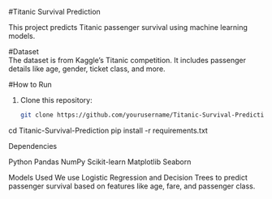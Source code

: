 #Titanic Survival Prediction  

This project predicts Titanic passenger survival using machine learning models.  

#Dataset  
The dataset is from Kaggle’s Titanic competition. It includes passenger details like age, gender, ticket class, and more.  

#How to Run  
1. Clone this repository:  
   ```bash
   git clone https://github.com/yourusername/Titanic-Survival-Prediction.git
cd Titanic-Survival-Prediction
pip install -r requirements.txt

Dependencies

Python
Pandas
NumPy
Scikit-learn
Matplotlib
Seaborn

Models Used
We use Logistic Regression and Decision Trees to predict passenger survival based on features like age, fare, and passenger class.

